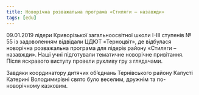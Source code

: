 ```yaml
---
title: Новорічна розважальна програма «Стиляги – назавжди»
tags: [edu]
---
```


09.01.2019 лідери Криворізької загальноосвітної школи І-ІІІ ступенів № 55 із задоволенням відвідали ЦДЮТ «Терноцвіт», де відбулася новорічна розважальна програма для лідерів району «Стиляги – назавжди». Наші учні підготували тематичне новорічне привітання. Після яскравого виступу провели рухливу гру з глядачами.

Завдяки координатору дитячих об’єднань Тернівського району Капусті Катерині Володимирівні свято було веселим, дружнім та по-новорічному казковим.

<youtube id="A5xRCfAZ1Os"></youtube>

<slideshow></slideshow>

